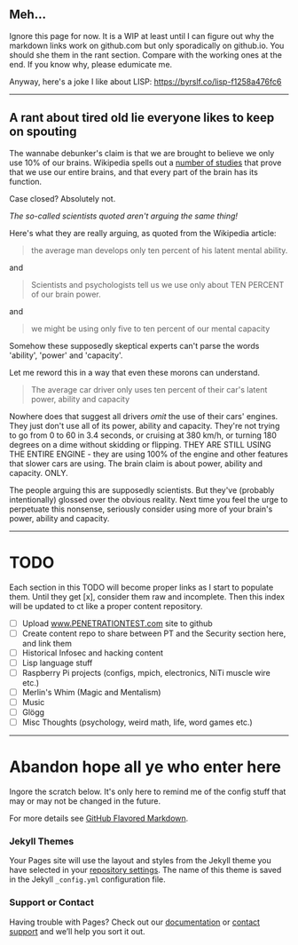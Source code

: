 ## Meh...

Ignore this page for now. It is a WIP at least until I can figure out why the markdown links work on github.com but only sporadically on github.io. You should she them in the rant section. Compare with the working ones at the end. If you know why, please edumicate me.

Anyway, here's a joke I like about LISP: https://byrslf.co/lisp-f1258a476fc6

---
## A rant about tired old lie everyone likes to keep on spouting

The wannabe debunker's claim is that we are brought to believe we only use 10% of our brains. Wikipedia spells out a [number of studies](https://en.wikipedia.org/wiki/Ten_percent_of_the_brain_myth) that prove that we use our entire brains, and that every part of the brain has its function.

Case closed? Absolutely not. 

*The so-called scientists quoted aren't arguing the same thing!*

Here's what they are really arguing, as quoted from the Wikipedia article:

> the average man develops only ten percent of his latent mental ability.

and

> Scientists and psychologists tell us we use only about TEN PERCENT of our brain power.

and

> we might be using only five to ten percent of our mental capacity

Somehow these supposedly skeptical experts can't parse the words 'ability', 'power' and 'capacity'.

Let me reword this in a way that even these morons can understand.

> The average car driver only uses ten percent of their car's latent power, ability and capacity

Nowhere does that suggest all drivers *omit* the use of their cars' engines. They just don't use all of its power, ability and capacity. They're not trying to go from 0 to 60 in 3.4 seconds, or cruising at 380 km/h, or turning 180 degrees on a dime without skidding or flipping. THEY ARE STILL USING THE ENTIRE ENGINE - they are using 100% of the engine and other features that slower cars are using. The brain claim is about power, ability and capacity. ONLY.

The people arguing this are supposedly scientists. But they've (probably intentionally) glossed over the obvious reality. Next time you feel the urge to perpetuate this nonsense, seriously consider using more of your brain's power, ability and capacity. 

---

# TODO

Each section in this TODO will become proper links as I start to populate them. Until they get [x], consider them raw and incomplete. Then this index will be updated to ct like a proper content repository.

- [ ] Upload www.PENETRATIONTEST.com site to github
- [ ] Create content repo to share between PT and the Security section here, and link them
- [ ] Historical Infosec and hacking content
- [ ] Lisp language stuff
- [ ] Raspberry Pi projects (configs, mpich, electronics, NiTi muscle wire etc.)
- [ ] Merlin's Whim (Magic and Mentalism)
- [ ] Music
- [ ] Glögg
- [ ] Misc Thoughts (psychology, weird math, life, word games etc.)

---

# Abandon hope all ye who enter here

Ingore the scratch below. It's only here to remind me of the config stuff that may or may not be changed in the future.

For more details see [GitHub Flavored Markdown](https://guides.github.com/features/mastering-markdown/).

### Jekyll Themes

Your Pages site will use the layout and styles from the Jekyll theme you have selected in your [repository settings](https://github.com/ksaj/ksaj.github.io/settings). The name of this theme is saved in the Jekyll `_config.yml` configuration file.

### Support or Contact

Having trouble with Pages? Check out our [documentation](https://help.github.com/categories/github-pages-basics/) or [contact support](https://github.com/contact) and we’ll help you sort it out.
